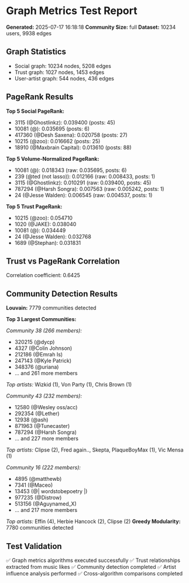 # Graph Metrics Test Report

**Generated:** 2025-07-17 16:18:18
**Community Size:** full
**Dataset:** 10234 users, 9938 edges

## Graph Statistics

- Social graph: 10234 nodes, 5208 edges
- Trust graph: 1027 nodes, 1453 edges
- User-artist graph: 544 nodes, 436 edges

## PageRank Results

**Top 5 Social PageRank:**
- 3115 (@Ghostlinkz): 0.039400 (posts: 45)
- 10081 (@): 0.035695 (posts: 6)
- 417360 (@Desh Saxena): 0.020758 (posts: 27)
- 10215 (@zoo): 0.016662 (posts: 25)
- 18910 (@Maxbrain Capital): 0.013610 (posts: 88)

**Top 5 Volume-Normalized PageRank:**
- 10081 (@): 0.018343 (raw: 0.035695, posts: 6)
- 239 (@ted (not lasso)): 0.012166 (raw: 0.008433, posts: 1)
- 3115 (@Ghostlinkz): 0.010291 (raw: 0.039400, posts: 45)
- 787294 (@Harsh Songra): 0.007563 (raw: 0.005242, posts: 1)
- 24 (@Jesse Walden): 0.006545 (raw: 0.004537, posts: 1)

**Top 5 Trust PageRank:**
- 10215 (@zoo): 0.054710
- 1020 (@JAKE): 0.038040
- 10081 (@): 0.034449
- 24 (@Jesse Walden): 0.032768
- 1689 (@Stephan): 0.031831

## Trust vs PageRank Correlation

Correlation coefficient: 0.6425

## Community Detection Results

**Louvain:** 7779 communities detected

**Top 3 Largest Communities:**

*Community 38 (266 members):*
- 320215 (@dycp)
- 4327 (@Colin Johnson)
- 212186 (@Emrah Is)
- 247143 (@Kyle Patrick)
- 348376 (@uriana)
- ... and 261 more members

*Top artists:* Wizkid (1), Von Party (1), Chris Brown (1)

*Community 43 (232 members):*
- 12580 (@Wesley  oss/acc)
- 292354 (@Lether)
- 12938 (@ash)
- 871963 (@Tunecaster)
- 787294 (@Harsh Songra)
- ... and 227 more members

*Top artists:* Clipse (2), Fred again.., Skepta, PlaqueBoyMax (1), Vic Mensa (1)

*Community 16 (222 members):*
- 4895 (@matthewb)
- 7341 (@Maceo)
- 13453 (@| wordstobepoetry |)
- 977235 (@Distrow)
- 513156 (@Aguynamed_X)
- ... and 217 more members

*Top artists:* Effin (4), Herbie Hancock (2), Clipse (2)
**Greedy Modularity:** 7780 communities detected

## Test Validation

✅ Graph metrics algorithms executed successfully
✅ Trust relationships extracted from music likes
✅ Community detection completed
✅ Artist influence analysis performed
✅ Cross-algorithm comparisons completed
